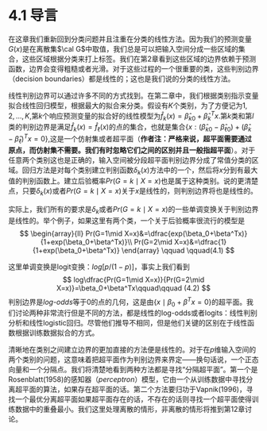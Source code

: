 # 4.1 导言

在这章我们重新回到分类问题并且注重在分类的线性方法。因为我们的预测变量$G(x)$是在离散集$\cal G$中取值，我们总是可以把输入空间分成一些区域的集合，这些区域根据分类来打上标签。我们在第2章看到这些区域的边界依赖于预测函数，边界会变得粗糙或者光滑。对于这些过程的一个很重要的类，这些判别边界（decision boundaries）都是线性的；这也是我们说的分类的线性方法。

线性判别边界可以通过许多不同的方式找到。在第二章中，我们根据类别指示变量拟合线性回归模型，根据最大的拟合来分类。假设有$K$个类别，为了方便记为$1,2,\ldots,K$,第$k$个响应预测变量的拟合好的线性模型为$\hat f_k(x)=\hat\beta_{k0}+\hat\beta_k^Tx$.第$k$类和第$l$类的判别边界是满足$\hat f_k(x)=\hat f_\ell(x)$的点的集合，也就是集合$\{x:(\hat\beta_{k0}-\hat\beta_{\ell 0})+(\hat\beta_k-\hat\beta_\ell)^Tx=0\}$,这是一个仿射集或者超平面（**作者注：严格来说，超平面需要通过原点，而仿射集不需要。我们有时忽略它们之间的区别并且一般指超平面**）。对于任意两个类别这也是正确的，输入空间被分段超平面判别边界分成了常值分类的区域。回归方法是对每个类别建立判别函数$\delta_k(x)$方法中的一个，然后将$x$分到有最大值的判别函数上。建立后验概率$Pr(G=k\mid X=x)$也是属于这种类别。说的更清楚点，只要$\delta_k(x)$或者$Pr(G=k\mid X=x)$关于$x$是线性的，则判别边界将也是线性的。

实际上，我们所有的要求是$\delta_k$或者$Pr(G=k\mid X=x)$的一些单调变换关于判别边界是线性的。举个例子，如果这里有两个类，一个关于后验概率很流行的模型是
$$
\begin{array}{ll}
Pr(G=1\mid X=x)&=\dfrac{exp(\beta_0+\beta^Tx)}{1+exp(\beta_0+\beta^Tx)}\\
Pr(G=2\mid X=x)&=\dfrac{1}{1+exp(\beta_0+\beta^Tx)}
\end{array}
\qquad \qquad(4.1)
$$

这里单调变换是logit变换：$log[p/(1-p)]$，事实上我们看到
$$
log\dfrac{Pr(G=1\mid X=x)}{Pr(G=2\mid X=x)}=\beta_0+\beta^Tx\qquad\qquad (4.2)
$$
判别边界是*log-odds*等于0的点的几何，这是由$\{x\mid\beta_0+\beta^Tx=0\}$的超平面。我们讨论两种非常流行但是不同的方法，都是线性的log-odds或者logits：线性判别分析和线性logistic回归。尽管他们推导不相同，但是他们关键的区别在于线性函数根据训练数据拟合的方式。

清晰地在类别之间建立边界的更加直接的方法便是线性的。对于在$p$维输入空间的两个类别的问题，这意味着把超平面作为判别边界来界定——换句话说，一个正态向量和一个分隔点。我们将清楚地看到两种方法都是寻找“分隔超平面”。第一个是Rosenblatt(1958)的感知器（*perceptron*）模型，它由一个从训练数据中寻找分离超平面的算法，如果存在超平面的话。第二个方法要归功于Vapnik(1996)，寻找一个最优分离超平面如果超平面存在的话，不存在的话则寻找一个超平面使得训练数据中的重叠最小。我们这里处理离散的情形，非离散的情形将推到第12章讨论。

